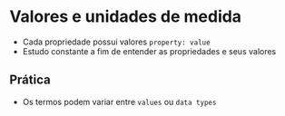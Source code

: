 # Valores e unidades de medida

* Cada propriedade possui valores `property: value`
* Estudo constante a fim de entender as propriedades e seus valores

## Prática

* Os termos podem variar entre `values` ou `data types`
